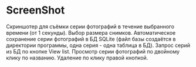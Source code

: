 # ScreenShot
Скриншотер для съёмки серии фотографий в течение выбранного времени (от 1 секунды).
Выбор размера снимков.
Автоматическое сохранение серии фотографий в БД SQLite (файл базы создаётся в директории программы, одна серия - одна таблица в БД).
Запрос серий из БД по кнопке View list.
Просмотр серии фотографий по двойному клику по названию.
Удаление по клику правой кнопкой.
